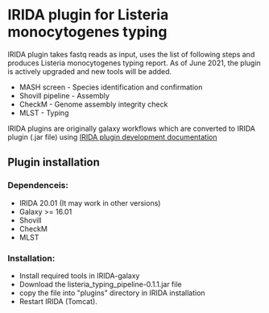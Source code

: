 # IRIDA plugin for Listeria monocytogenes typing

IRIDA plugin takes fastq reads as input, uses the list of following steps and produces Listeria monocytogenes typing report.
As of June 2021, the plugin is actively upgraded and new tools will be added.

* MASH screen - Species identification and confirmation 
* Shovill pipeline - Assembly
* CheckM - Genome assembly integrity check
* MLST - Typing

IRIDA plugins are originally galaxy workflows which are converted to IRIDA plugin (.jar file) using [IRIDA plugin development documentation](https://github.com/phac-nml/irida-plugin-example)  


## Plugin installation
### Dependenceis:
  * IRIDA 20.01 (It may work in other versions)
  * Galaxy >= 16.01
  * Shovill 
  * CheckM
  * MLST
 

### Installation:
  * Install required tools in IRIDA-galaxy
  * Download the listeria_typing_pipeline-0.1.1.jar file 
  * copy the file into "plugins" directory in IRIDA installation
  * Restart IRIDA (Tomcat).  





